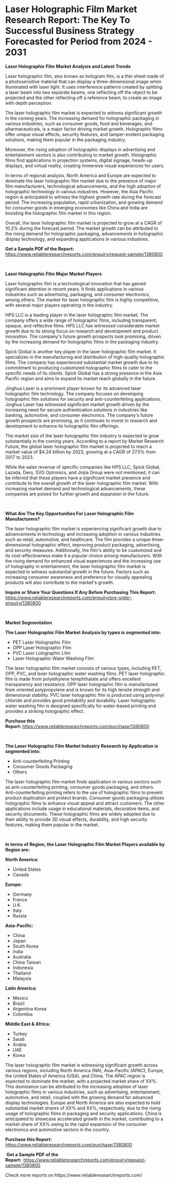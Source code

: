 <p><h1>Laser Holographic Film Market Research Report: The Key To Successful Business Strategy Forecasted for Period from 2024 - 2031</h1></p><p><strong>Laser Holographic Film Market Analysis and Latest Trends</strong></p>
<p><p>Laser holographic film, also known as hologram film, is a thin sheet made of a photosensitive material that can display a three-dimensional image when illuminated with laser light. It uses interference patterns created by splitting a laser beam into two separate beams, one reflecting off the object to be projected and the other reflecting off a reference beam, to create an image with depth perception.</p><p>The laser holographic film market is expected to witness significant growth in the coming years. The increasing demand for holographic packaging in various industries, such as consumer goods, food and beverages, and pharmaceuticals, is a major factor driving market growth. Holographic films offer unique visual effects, security features, and tamper-evident packaging solutions, making them popular in the packaging industry.</p><p>Moreover, the rising adoption of holographic displays in advertising and entertainment sectors is also contributing to market growth. Holographic films find applications in projection systems, digital signage, heads-up displays, and virtual reality, creating immersive visual experiences for users.</p><p>In terms of regional analysis, North America and Europe are expected to dominate the laser holographic film market due to the presence of major film manufacturers, technological advancements, and the high adoption of holographic technology in various industries. However, the Asia Pacific region is anticipated to witness the highest growth rate during the forecast period. The increasing population, rapid urbanization, and growing demand for consumer goods in emerging economies like China and India are boosting the holographic film market in this region.</p><p>Overall, the laser holographic film market is projected to grow at a CAGR of 10.2% during the forecast period. The market growth can be attributed to the rising demand for holographic packaging, advancements in holographic display technology, and expanding applications in various industries.</p></p>
<p><strong>Get a Sample PDF of the Report:&nbsp;</strong> <a href="https://www.reliableresearchreports.com/enquiry/request-sample/1380800">https://www.reliableresearchreports.com/enquiry/request-sample/1380800</a></p>
<p>&nbsp;</p>
<p><strong>Laser Holographic Film Major Market Players</strong></p>
<p><p>Laser holographic film is a technological innovation that has gained significant attention in recent years. It finds applications in various industries such as advertising, packaging, and consumer electronics, among others. The market for laser holographic film is highly competitive, with several major players operating in the industry.</p><p>HPS LLC is a leading player in the laser holographic film market. The company offers a wide range of holographic films, including transparent, opaque, and reflective films. HPS LLC has witnessed considerable market growth due to its strong focus on research and development and product innovation. The company's future growth prospects look promising, driven by the increasing demand for holographic films in the packaging industry.</p><p>Spick Global is another key player in the laser holographic film market. It specializes in the manufacturing and distribution of high-quality holographic films. The company has experienced substantial market growth due to its commitment to producing customized holographic films to cater to the specific needs of its clients. Spick Global has a strong presence in the Asia Pacific region and aims to expand its market reach globally in the future.</p><p>Jinghua Laser is a prominent player known for its advanced laser holographic film technology. The company focuses on developing holographic film solutions for security and anti-counterfeiting applications. Jinghua Laser has witnessed significant market growth driven by the increasing need for secure authentication solutions in industries like banking, automotive, and consumer electronics. The company's future growth prospects are promising, as it continues to invest in research and development to enhance its holographic film offerings.</p><p>The market size of the laser holographic film industry is expected to grow substantially in the coming years. According to a report by Market Research Future, the global laser holographic film market is projected to reach a market value of $4.24 billion by 2023, growing at a CAGR of 27.5% from 2017 to 2023.</p><p>While the sales revenue of specific companies like HPS LLC, Spick Global, Lazada, Dero, SVG Optronics, and Jinjia Group were not mentioned, it can be inferred that these players have a significant market presence and contribute to the overall growth of the laser holographic film market. With increasing market demand and technological advancements, these companies are poised for further growth and expansion in the future.</p></p>
<p>&nbsp;</p>
<p><strong>What Are The Key Opportunities For Laser Holographic Film Manufacturers?</strong></p>
<p><p>The laser holographic film market is experiencing significant growth due to advancements in technology and increasing adoption in various industries such as retail, automotive, and healthcare. The film provides a unique three-dimensional holographic effect, improving product packaging, advertising, and security measures. Additionally, the film's ability to be customized and its cost-effectiveness make it a popular choice among manufacturers. With the rising demand for enhanced visual experiences and the increasing use of holography in entertainment, the laser holographic film market is expected to witness substantial growth in the future. Factors such as increasing consumer awareness and preference for visually appealing products will also contribute to the market's growth.</p></p>
<p><strong>Inquire or Share Your Questions If Any Before Purchasing This Report:</strong> <a href="https://www.reliableresearchreports.com/enquiry/pre-order-enquiry/1380800">https://www.reliableresearchreports.com/enquiry/pre-order-enquiry/1380800</a></p>
<p>&nbsp;</p>
<p><strong>Market Segmentation</strong></p>
<p><strong>The Laser Holographic Film Market Analysis by types is segmented into:</strong></p>
<p><ul><li>PET Laser Holographic Film</li><li>OPP Laser Holographic Film</li><li>PVC Laser Lolographic Lilm</li><li>Laser Holographic Water Washing Film</li></ul></p>
<p><p>The laser holographic film market consists of various types, including PET, OPP, PVC, and laser holographic water washing films. PET laser holographic film is made from polyethylene terephthalate and offers excellent transparency and resistance. OPP laser holographic film is manufactured from oriented polypropylene and is known for its high tensile strength and dimensional stability. PVC laser holographic film is produced using polyvinyl chloride and provides good printability and durability. Laser holographic water washing film is designed specifically for water-based printing and provides a striking holographic effect.</p></p>
<p><strong>Purchase this Report:&nbsp;</strong><a href="https://www.reliableresearchreports.com/purchase/1380800">https://www.reliableresearchreports.com/purchase/1380800</a></p>
<p>&nbsp;</p>
<p><strong>The Laser Holographic Film Market Industry Research by Application is segmented into:</strong></p>
<p><ul><li>Anti-counterfeiting Printing</li><li>Consumer Goods Packaging</li><li>Others</li></ul></p>
<p><p>The laser holographic film market finds application in various sectors such as anti-counterfeiting printing, consumer goods packaging, and others. Anti-counterfeiting printing refers to the use of holographic films to prevent product duplication and protect brands. Consumer goods packaging utilizes holographic films to enhance visual appeal and attract customers. The other applications include usage in educational materials, decorative items, and security documents. These holographic films are widely adopted due to their ability to provide 3D visual effects, durability, and high security features, making them popular in the market.</p></p>
<p>&nbsp;</p>
<p><strong>In terms of Region, the Laser Holographic Film Market Players available by Region are:</strong></p>
<p>
    <p> <strong> North America: </strong>
        <ul>
            <li>United States</li>
            <li>Canada</li>
        </ul>
        </p> 
    <p> <strong> Europe: </strong>
        <ul>
            <li>Germany</li>
            <li>France</li>
            <li>U.K.</li>
            <li>Italy</li>
            <li>Russia</li>
        </ul>
        </p> 
    <p> <strong> Asia-Pacific: </strong>
        <ul>
            <li>China</li>
            <li>Japan</li>
            <li>South Korea</li>
            <li>India</li>
            <li>Australia</li>
            <li>China Taiwan</li>
            <li>Indonesia</li>
            <li>Thailand</li>
            <li>Malaysia</li>
        </ul>
        </p> 
    <p> <strong> Latin America: </strong>
        <ul>
            <li>Mexico</li>
            <li>Brazil</li>
            <li>Argentina Korea</li>
            <li>Colombia</li>
        </ul>
        </p> 
    <p> <strong> Middle East & Africa: </strong>
        <ul>
            <li>Turkey</li>
            <li>Saudi</li>
            <li>Arabia</li>
            <li>UAE</li>
            <li>Korea</li>
        </ul>
    </p>
    </p>
<p><p>The laser holographic film market is witnessing significant growth across various regions, including North America (NA), Asia-Pacific (APAC), Europe, the United States of America (USA), and China. The APAC region is expected to dominate the market, with a projected market share of XX%. This dominance can be attributed to the increasing adoption of laser holographic films in various industries, such as advertising, entertainment, automotive, and retail, coupled with the growing demand for advanced display technologies. Europe and North America are also expected to hold substantial market shares of XX% and XX%, respectively, due to the rising usage of holographic films in packaging and security applications. China is anticipated to showcase accelerated growth in the market, contributing to a market share of XX% owing to the rapid expansion of the consumer electronics and automotive sectors in the country.</p></p>
<p><strong>Purchase this Report: </strong><a href="https://www.reliableresearchreports.com/purchase/1380800">https://www.reliableresearchreports.com/purchase/1380800</a></p>
<p>&nbsp;<strong>Get a Sample PDF of the Report:&nbsp;&nbsp;</strong><a href="https://www.reliableresearchreports.com/enquiry/request-sample/1380800">https://www.reliableresearchreports.com/enquiry/request-sample/1380800</a></p>
<p><strong></strong></p>
<p>Check more reports on https://www.reliableresearchreports.com/</p>
